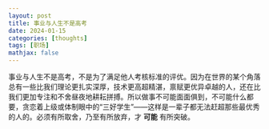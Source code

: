 ```yaml
---
layout: post
title: 事业与人生不是高考
date: 2024-01-15
categories: [thoughts]
tags: [职场]
mathjax: false
---
```


事业与人生不是高考，不是为了满足他人考核标准的评优。因为在世界的某个角落总有一些比我们理论更扎实深厚，技术更高超精湛，禀赋更优异卓越的人，还在比我们更加专注和不舍昼夜地耕耘拼搏。所以做事不可能面面俱到，不可能什么都要，贪恋着上级或体制眼中的“三好学生”——这样是一辈子都无法赶超那些最优秀的人的。必须有所取舍，乃至有所放弃，才 **可能** 有所突破。
